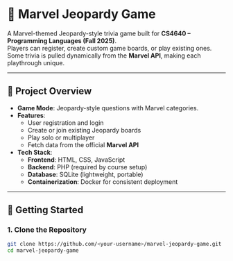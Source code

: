 # 🦸 Marvel Jeopardy Game

A Marvel-themed Jeopardy-style trivia game built for **CS4640 – Programming Languages (Fall 2025)**.  
Players can register, create custom game boards, or play existing ones. Some trivia is pulled dynamically from the **Marvel API**, making each playthrough unique.

---

## 📖 Project Overview
- **Game Mode**: Jeopardy-style questions with Marvel categories.
- **Features**:
  - User registration and login
  - Create or join existing Jeopardy boards
  - Play solo or multiplayer
  - Fetch data from the official **Marvel API**
- **Tech Stack**:
  - **Frontend**: HTML, CSS, JavaScript
  - **Backend**: PHP (required by course setup)
  - **Database**: SQLite (lightweight, portable)  
  - **Containerization**: Docker for consistent deployment

---

## 🚀 Getting Started

### 1. Clone the Repository
```bash
git clone https://github.com/<your-username>/marvel-jeopardy-game.git
cd marvel-jeopardy-game
